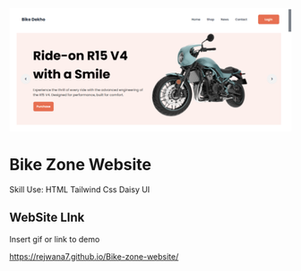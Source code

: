 ![photo](https://github.com/Rejwana7/Bike-zone-website/blob/main/images/bike%20zone.png)

# Bike Zone Website

Skill Use: HTML Tailwind Css Daisy UI

## WebSite LInk
Insert gif or link to demo

https://rejwana7.github.io/Bike-zone-website/
